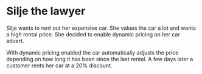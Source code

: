 # Silje the lawyer

Silje wants to rent out her expensive car. She values the car a lot and wants a high rental price. She decided to enable dynamic pricing on her car advert.

With dynamic pricing enabled the car automatically adjusts the price depending on how long it has been since the last rental. A few days later a customer rents her car at a 20% discount.
